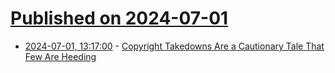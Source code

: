# [Published on 2024-07-01](index.md)

* [2024-07-01, 13:17:00](https://soylentnews.org/article.pl?sid=24/06/30/1358220&from=rss) - [Copyright Takedowns Are a Cautionary Tale That Few Are Heeding](https://soylentnews.org/article.pl?sid=24/06/30/1358220&from=rss)

